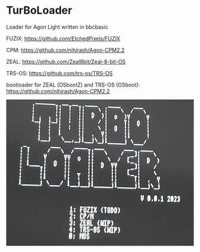 TurBoLoader
===========

Loader for Agon Light written in bbcbasic


FUZIX:
https://github.com/EtchedPixels/FUZIX

CPM:
https://github.com/nihirash/Agon-CPM2.2

ZEAL:
https://github.com/Zeal8bit/Zeal-8-bit-OS

TRS-OS:
https://github.com/trs-os/TRS-OS

bootloader for ZEAL (OSbootZ) and TRS-OS (OSboot):
https://github.com/nihirash/Agon-CPM2.2



![loader](./pics/loader.png)
